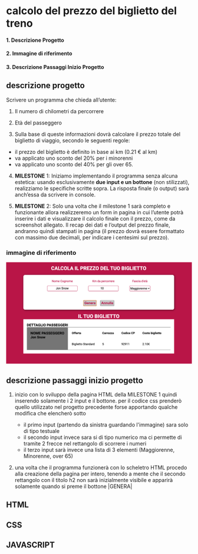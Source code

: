 #  calcolo del prezzo del biglietto del treno

#### 1. Descrizione Progetto
#### 2. Immagine di riferimento
#### 3. Descrizione Passaggi Inizio Progetto

## descrizione progetto

Scrivere un programma che chieda all’utente:

1. Il numero di chilometri da percorrere
2. Età del passeggero

3. Sulla base di queste informazioni dovrà calcolare il prezzo totale del biglietto di viaggio, secondo le seguenti regole:

- il prezzo del biglietto è definito in base ai km (0.21 € al km)
- va applicato uno sconto del 20% per i minorenni
- va applicato uno sconto del 40% per gli over 65.

4. **MILESTONE** 1:
Iniziamo implementando il programma senza alcuna estetica: usando esclusivamente **due input e un bottone** (non stilizzati), realizziamo le specifiche scritte sopra. La risposta finale (o output) sarà anch’essa da scrivere in console.

5. **MILESTONE** 2:
Solo una volta che il milestone 1 sarà completo e funzionante allora realizzeremo un form in pagina in cui l’utente potrà inserire i dati e visualizzare il calcolo finale con il prezzo, come da screenshot allegato. Il recap dei dati e l’output del prezzo finale, andranno quindi stampati in pagina (il prezzo dovrà essere formattato con massimo due decimali, per indicare i centesimi sul prezzo).

### immagine di riferimento 

![layout.img](<img-layout/screenshot (1).png>)

## descrizione passaggi inizio progetto

1. inizio con lo sviluppo della pagina HTML della MILESTONE 1 quindi inserendo solamente i 2 input e il bottone.
per il codice css prenderò quello utilizzato nel progetto precedente forse apportando qualche modifica che elencherò sotto

    - il primo input (partendo da sinistra guardando l'immagine) sara solo di tipo testuale 
    - il secondo input invece sara si di tipo numerico ma ci permette di tramite 2 frecce nel rettangolo di scorrere i numeri 
    - il terzo input sarà invece una lista di 3 elementi (Maggiorenne, Minorenne, over 65)

2. una volta che il programma funzionerà con lo scheletro HTML procedo alla creazione della pagina per intero, tenendo a mente che il secondo rettangolo con il titolo h2 non sarà inizialmente visibile e apparirà solamente quando si preme il bottone |GENERA| 

## HTML

## CSS

## JAVASCRIPT